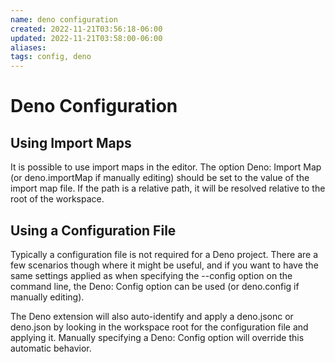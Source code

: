 ```yaml
---
name: deno configuration
created: 2022-11-21T03:56:18-06:00
updated: 2022-11-21T03:58:00-06:00
aliases: 
tags: config, deno
---
```

# Deno Configuration

## Using Import Maps
It is possible to use import maps in the editor. The option Deno: Import Map (or deno.importMap if manually editing) should be set to the value of the import map file. If the path is a relative path, it will be resolved relative to the root of the workspace.

## Using a Configuration File
Typically a configuration file is not required for a Deno project. There are a few scenarios though where it might be useful, and if you want to have the same settings applied as when specifying the --config option on the command line, the Deno: Config option can be used (or deno.config if manually editing).

The Deno extension will also auto-identify and apply a deno.jsonc or deno.json by looking in the workspace root for the configuration file and applying it. Manually specifying a Deno: Config option will override this automatic behavior.

